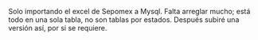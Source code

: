 Solo importando el excel de Sepomex a Mysql. Falta arreglar mucho; está todo en una sola tabla, no son tablas por estados. Después subiré una versión así, por si se requiere.
